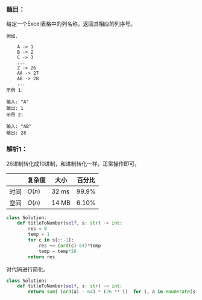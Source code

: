 ### 题目：
给定一个Excel表格中的列名称，返回其相应的列序号。
```
例如，

    A -> 1
    B -> 2
    C -> 3
    ...
    Z -> 26
    AA -> 27
    AB -> 28 
    ...
示例 1:

输入: "A"
输出: 1
示例 2:

输入: "AB"
输出: 28
```

### 解析1：
26进制转化成10进制，和进制转化一样，正常操作即可。

|  |复杂度|大小|百分比|
|--|--|--|--|
|时间|$O(n)$|32 ms|99.9%|
|空间|$O(n)$|14 MB|6.10%|

```python
class Solution:
    def titleToNumber(self, s: str) -> int:
        res = 0
        temp = 1
        for c in s[::-1]:
            res += (ord(c)-64)*temp
            temp = temp*26
        return res
```

对代码进行简化。
```python
class Solution:
    def titleToNumber(self, s: str) -> int:
        return sum( (ord(a) - 64) * (26 ** i)  for i, a in enumerate(s[::-1]))
```